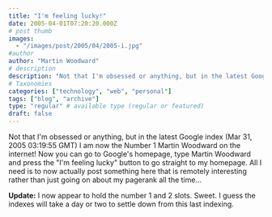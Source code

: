 ```yaml
---
title: "I'm feeling lucky!"
date: 2005-04-01T07:20:20.000Z
# post thumb
images:
  - "/images/post/2005/04/2005-i.jpg"
#author
author: "Martin Woodward"
# description
description: "Not that I'm obsessed or anything, but in the latest Google index (Mar 31, 2005 03:19:55 GMT) I am now the Number 1 Martin Woodward on the internet."
# Taxonomies
categories: ["technology", "web", "personal"]
tags: ["blog", "archive"]
type: "regular" # available type (regular or featured)
draft: false
---
```

Not that I'm obsessed or anything, but in the latest Google index (Mar 31, 2005 03:19:55 GMT) I am now the Number 1 Martin Woodward on the internet!  Now you can go to Google's homepage, type Martin Woodward and press the "I'm feeling lucky" button to go straight to my homepage.  All I need is to now actually post something here that is remotely interesting rather than just going on about my pagerank all the time...

**Update:** I now appear to hold the number 1 and 2 slots.  Sweet.  I guess the indexes will take a day or two to settle down from this last indexing.